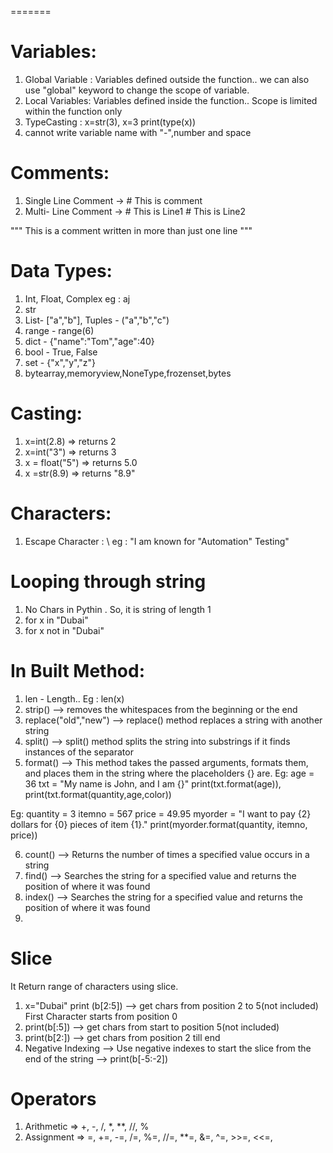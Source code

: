 
=======
# Variables:
1. Global Variable : Variables defined outside the function.. we can also use "global" keyword to change the scope of variable.
2. Local Variables: Variables defined inside the function.. Scope is limited within the function only
3. TypeCasting : x=str(3), x=3 print(type(x))
4. cannot write variable name with "-",number and space

# Comments:
1. Single Line Comment -> # This is comment
2. Multi- Line Comment -> # This is Line1 
                          # This is Line2
                          
"""
This is a comment
written in
more than just one line
"""

# Data Types:
1. Int, Float, Complex eg : aj
2. str
3. List- ["a","b"], Tuples - ("a","b","c")
4. range - range(6)
5. dict - {"name":"Tom","age":40}
6. bool - True, False
7. set - {"x","y","z"}
8.  bytearray,memoryview,NoneType,frozenset,bytes


# Casting:
1. x=int(2.8) => returns 2
2. x=int("3") => returns 3
3. x = float("5") => returns 5.0
4. x =str(8.9) => returns "8.9"



# Characters:
1. Escape Character : \ eg : "I am known for \"Automation\" Testing"


# Looping through string
1. No Chars in Pythin . So, it is string of length 1
2. for x in "Dubai" 
3. for x not in "Dubai"


# In Built Method:
1. len - Length.. Eg : len(x)
2. strip() --> removes the whitespaces from the beginning or the end
3. replace("old","new") --> replace() method replaces a string with another string
4. split() --> split() method splits the string into substrings if it finds instances of the separator
5. format() --> This method takes the passed arguments, formats them, and places them in the string where the placeholders {} are. 
Eg: age = 36
txt = "My name is John, and I am {}"
print(txt.format(age)), print(txt.format(quantity,age,color))


Eg: quantity = 3
itemno = 567
price = 49.95
myorder = "I want to pay {2} dollars for {0} pieces of item {1}."
print(myorder.format(quantity, itemno, price))

6. count() --> Returns the number of times a specified value occurs in a string
7. find()	--> Searches the string for a specified value and returns the position of where it was found
8. index() --> Searches the string for a specified value and returns the position of where it was found
9. 
 

# Slice 
It Return range of characters using slice. 
1. x="Dubai" print (b[2:5]) --> get chars from position 2 to 5(not included) First Character starts from position 0
2. print(b[:5]) --> get chars from start to position 5(not included) 
3. print(b[2:]) --> get chars from position 2 till end
4. Negative Indexing --> Use negative indexes to start the slice from the end of the string --> print(b[-5:-2])

# Operators
1. Arithmetic => +, -, /, *, **, //, %
2. Assignment => =, +=, -=, /=, %=, //=, **=, &=, ^=, >>=, <<=, 

